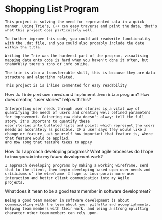 # Shopping List Program

    
    This project is solving the need for represented data in a quick manner. Using Trie's, C++ can easy traverse and print the data, that's what this project does particularly well.
    
    To further improve this code, you could add readwrite functionality with the .dat file, and you could also probably include the date within the title. 
    
    Writing the Trie was the hardeest part of the program, visualising mapping data onto code is hard when you haven't done it often, but thankfully there's tons of info online.
    
    The trie is also a transferrable skill, this is because they are data structure and algorithm related.
    
    This project is is inline commented for easy readability




    
How do I interpret user needs and implement them into a program? How does creating “user stories” help with this?

    Interpreting user needs through user stories is a vital way of quantifying the needs of users and creating well defined parameters for improvement. Gathering raw data doesn't always tell the full story, it's important to quantify these
    user stories into bulleted lists and points which represent the users needs as accurately as possible. IF a user says they would like a change or feature, ask yourself how important that feature is, where that feature would be applied,
    and how long that feature takes to apply

    
How do I approach developing programs? What agile processes do I hope to incorporate into my future development work?

    I approach developing programs by making a working wireframe, send that to the client, then begin developing based upon user needs and criticisms of the wireframe. I hope to incorporate more user interaction and better client communication into my Agile
    projects. 
    
What does it mean to be a good team member in software development?
        
    Being a good team member in software development is about communicating with the team about your pitfalls and acomplishments, helping team members with their work, and being a strong uplifting character other team members can rely upon.
